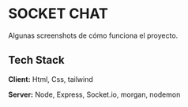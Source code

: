 
# SOCKET CHAT 

Algunas screenshots de cómo funciona el proyecto.
## Tech Stack

**Client:** Html, Css, tailwind 

**Server:** Node, Express, Socket.io, morgan, nodemon

